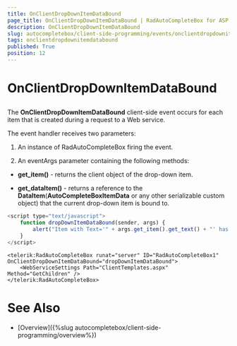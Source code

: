 ```yaml
---
title: OnClientDropDownItemDataBound
page_title: OnClientDropDownItemDataBound | RadAutoCompleteBox for ASP.NET AJAX Documentation
description: OnClientDropDownItemDataBound
slug: autocompletebox/client-side-programming/events/onclientdropdownitemdatabound
tags: onclientdropdownitemdatabound
published: True
position: 12
---
```


# OnClientDropDownItemDataBound



## 

The **OnClientDropDownItemDataBound** client-side event occurs for each item that is created during a request to a Web service.

The event handler receives two parameters:

1. An instance of RadAutoCompleteBox firing the event.

1. An eventArgs parameter containing the following methods:

* **get_item()** - returns the client object of the drop-down item.

* **get_dataItem()** - returns a reference to the **DataItem**(**AutoCompleteBoxItemData** or any other serializable custom object) that the current drop-down item is bound to.

````JavaScript
<script type="text/javascript">
	function dropDownItemDataBound(sender, args) {
		alert("Item with Text='" + args.get_item().get_text() + "' has just been bound.");
	}
</script>
````



````ASPNET
<telerik:RadAutoCompleteBox runat="server" ID="RadAutoCompleteBox1" OnClientDropDownItemDataBound="dropDownItemDataBound">
	<WebServiceSettings Path="ClientTemplates.aspx" Method="GetChildren" />
</telerik:RadAutoCompleteBox>
````



# See Also

 * [Overview]({%slug autocompletebox/client-side-programming/overview%})
